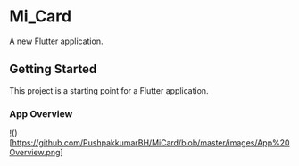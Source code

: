 # Mi_Card

A new Flutter application.

## Getting Started

This project is a starting point for a Flutter application.

### App Overview
!()[https://github.com/PushpakkumarBH/MiCard/blob/master/images/App%20Overview.png]
